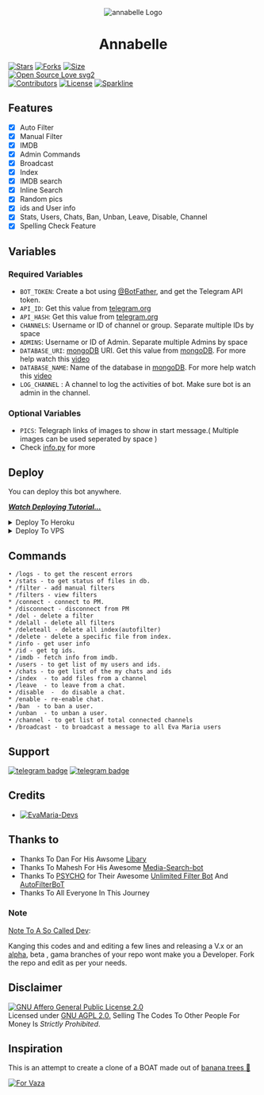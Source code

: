 <p align="center">
  <img src="https://telegra.ph/file/95c2bf42d89ffefa45a62.jpg" alt="annabelle Logo">
</p>
<h1 align="center">
  <b>Annabelle</b>
</h1>


[![Stars](https://img.shields.io/github/stars/vaishnavofficial/annabelle?style=flat-square&color=yellow)](https://github.com/hopepsycho/kunjappan2.0/stargazers)
[![Forks](https://img.shields.io/github/forks/vaishnavofficial/annabelle?style=flat-square&color=orange)](https://github.com/hopepsycho/kunjappan2.0fork)
[![Size](https://img.shields.io/github/repo-size/hopepsycho/kunjappan2.0?style=flat-square&color=green)](https://github.com/hopepsycho/kunjappan2.0/)   
[![Open Source Love svg2](https://badges.frapsoft.com/os/v2/open-source.svg?v=103)](https://github.com/hopepsycho/kunjappan2.0)   
[![Contributors](https://img.shields.io/github/contributors/hopepsycho/kunjappan2.0?style=flat-square&color=green)](https://github.com/hopepsycho/kunjappan2.0/graphs/contributors)
[![License](https://img.shields.io/badge/License-AGPL-blue)](https://github.com/hopepsycho/kunjappan2.0/blob/main/LICENSE)
[![Sparkline](https://stars.medv.io/hopepsycho/kunjappan2.0.svg)](https://stars.medv.io/hopepsycho/kunjappan2.0)


## Features

- [x] Auto Filter
- [x] Manual Filter
- [x] IMDB
- [x] Admin Commands
- [x] Broadcast
- [x] Index
- [x] IMDB search
- [x] Inline Search
- [x] Random pics
- [x] ids and User info 
- [x] Stats, Users, Chats, Ban, Unban, Leave, Disable, Channel
- [x] Spelling Check Feature

## Variables

### Required Variables
* `BOT_TOKEN`: Create a bot using [@BotFather](https://telegram.dog/BotFather), and get the Telegram API token.
* `API_ID`: Get this value from [telegram.org](https://my.telegram.org/apps)
* `API_HASH`: Get this value from [telegram.org](https://my.telegram.org/apps)
* `CHANNELS`: Username or ID of channel or group. Separate multiple IDs by space
* `ADMINS`: Username or ID of Admin. Separate multiple Admins by space
* `DATABASE_URI`: [mongoDB](https://www.mongodb.com) URI. Get this value from [mongoDB](https://www.mongodb.com). For more help watch this [video](https://youtu.be/vkkZs6t_DZo)
* `DATABASE_NAME`: Name of the database in [mongoDB](https://www.mongodb.com). For more help watch this [video](https://youtu.be/vkkZs6t_DZo)
* `LOG_CHANNEL` : A channel to log the activities of bot. Make sure bot is an admin in the channel.
### Optional Variables
* `PICS`: Telegraph links of images to show in start message.( Multiple images can be used seperated by space )
* Check [info.py](https://github.com/hopepsycho/kunjappan2.0/blob/master/info.py) for more


## Deploy
You can deploy this bot anywhere.

<i>**[Watch Deploying Tutorial...](https://youtu.be/vkkZs6t_DZo)**</i>

<details><summary>Deploy To Heroku</summary>
<p>
<br>
<a href="https://heroku.com/deploy?template=https://github.com/Devikaiii/ANIMVILLE">
  <img src="https://www.herokucdn.com/deploy/button.svg" alt="Deploy">
</a>
</p>
</details>

<details><summary>Deploy To VPS</summary>
<p>
<pre>
git clone https://github.com/hopepsycho/kunjappan2.0
# Install Packages
pip3 install -r requirements.txt
Edit info.py with variables as given below then run bot
python3 bot.py
</pre>
</p>
</details>


## Commands
```
• /logs - to get the rescent errors
• /stats - to get status of files in db.
* /filter - add manual filters
* /filters - view filters
* /connect - connect to PM.
* /disconnect - disconnect from PM
* /del - delete a filter
* /delall - delete all filters
* /deleteall - delete all index(autofilter)
* /delete - delete a specific file from index.
* /info - get user info
* /id - get tg ids.
* /imdb - fetch info from imdb.
• /users - to get list of my users and ids.
• /chats - to get list of the my chats and ids 
• /index  - to add files from a channel
• /leave  - to leave from a chat.
• /disable  -  do disable a chat.
* /enable - re-enable chat.
• /ban  - to ban a user.
• /unban  - to unban a user.
• /channel - to get list of total connected channels
• /broadcast - to broadcast a message to all Eva Maria users
```
## Support
[![telegram badge](https://img.shields.io/badge/Telegram-Group-30302f?style=flat&logo=telegram)](https://telegram.dog/KUNJAPPANSUPPORT)
[![telegram badge](https://img.shields.io/badge/Telegram-Channel-30302f?style=flat&logo=telegram)](https://telegram.dog/KUNJAPPANSUPPORTEZ)

## Credits 
* [![EvaMaria-Devs](https://img.shields.io/static/v1?label=EvaMaria&message=devs&color=critical)](https://telegram.dog/kunjappandevs)


## Thanks to 
 - Thanks To Dan For His Awsome [Libary](https://github.com/hopepsycho/psycho)
 - Thanks To Mahesh For His Awesome [Media-Search-bot](https://github.com/hopepsycho/kunjappan2.0)
 - Thanks To [PSYCHO](https://github.com/hopepsycho) for Their Awesome [Unlimited Filter Bot](https://github.com/hopepsycho/king_of_psycho) And [AutoFilterBoT](https://github.com/hopepsycho/kunjappan2.0)
 - Thanks To All Everyone In This Journey

### Note

[Note To A So Called Dev](https://telegram.dog/kunjappandevs): 

Kanging this codes and and editing a few lines and releasing a V.x  or an [alpha](https://telegram.dog/subin_works/204), beta , gama branches of your repo wont make you a Developer.
Fork the repo and edit as per your needs.

## Disclaimer
[![GNU Affero General Public License 2.0](https://www.gnu.org/graphics/agplv3-155x51.png)](https://www.gnu.org/licenses/agpl-3.0.en.html#header)    
Licensed under [GNU AGPL 2.0.](https://github.com/hopepsycho/kunjappan2.0/blob/master/LICENSE)
Selling The Codes To Other People For Money Is *Strictly Prohibited*.

## Inspiration
This is an attempt to create a clone of a BOAT made out of [banana trees 🌳](https://telegram.dog/GetTGLink/4187)

[![For Vaza](https://telegra.ph/file/cfc422395273551a0b148.jpg)](https://telegra.ph/file/98342dc186fd7484cba91.mp4 "Oru Kootam Vazhakalk samarpikkunnu")
